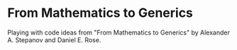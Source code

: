 # From Mathematics to Generics

Playing with code ideas from "From Mathematics to Generics" by Alexander A.
Stepanov and Daniel E. Rose.

